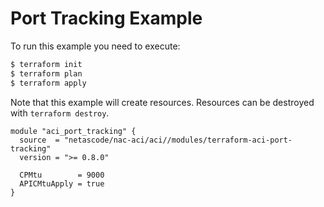 <!-- BEGIN_TF_DOCS -->
# Port Tracking Example

To run this example you need to execute:

```bash
$ terraform init
$ terraform plan
$ terraform apply
```

Note that this example will create resources. Resources can be destroyed with `terraform destroy`.

```hcl
module "aci_port_tracking" {
  source  = "netascode/nac-aci/aci//modules/terraform-aci-port-tracking"
  version = ">= 0.8.0"

  CPMtu        = 9000
  APICMtuApply = true
}
```
<!-- END_TF_DOCS -->